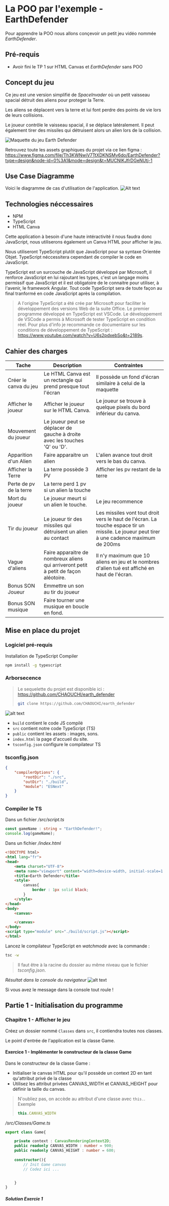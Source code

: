 # La POO par l'exemple - EarthDefender

Pour apprendre la POO nous allons conçevoir un petit jeu vidéo nommée *EarthDefender*.


## Pré-requis
- Avoir fini le TP 1 sur HTML Canvas et *EarthDefender* sans POO

## Concept du jeu
Ce jeu est une version simplifié de *SpaceInvader* où un petit vaisseau spacial détruit des aliens pour proteger la Terre.

Les aliens se déplacent vers la terre et lui font perdre des points de vie lors de leurs collisions. 

Le joueur contrôle le vaisseau spacial, il se déplace latéralement. Il peut également tirer des missiles qui détruisent alors un alien lors de la collision.

![Maquette du jeu Earth Defender](<EarthDefender maquette.png>)

Retrouvez toute les assets graphiques du projet via ce lien figma : https://www.figma.com/file/Th3KWNwiV7TtXDKNSMv6do/EarthDefender?type=design&node-id=0%3A1&mode=design&t=MUCNIKJfrDGeNUtj-1

## Use Case Diagramme
Voici le diagramme de cas d'utilisation de l'application.
![Alt text](EarthDefenderUseCase.png)


## Technologies néccessaires

- NPM
- TypeScript
- HTML Canva

Cette application à besoin d'une haute intéractivité il nous faudra donc JavaScript, nous utiliserons également un Canva HTML pour afficher le jeu.

Nous utiliseront TypeScript plutôt que JavaScript pour sa syntaxe Orientée Objet. TypeScript néccessitera cependant de compiler le code en JavaScript.

TypeScript est un surcouche de JavaScript développé par Microsoft, il renforce JavaScript en lui rajoutant les types, c'est un langage moins permissif que JavaScript et il est obligatoire de le connaitre pour utiliser, à l'avenir, le framework Angular. Tout code TypeScript sera de toute façon au final tranformé en code JavaScript après la compilation.

> A l'origine TypeScript a été crée par Microsoft pour faciliter le développement des versions Web de la suite Office. Le premier programme développé en TypeScript est VSCode. Le développement de VSCode a permis à Microsoft de tester TypeScript en condition réel. Pour plus d'info je recommande ce documentaire sur les conditions de développement de TypeScript : https://www.youtube.com/watch?v=U6s2pdxebSo&t=2189s.

## Cahier des charges
|Tache|Description|Contraintes|
|-|-|-|
| Créer le canva du jeu | Le HTML Canva est un rectangle qui prend presque tout l'écran | Il possède un fond d'écran similaire à celui de la maquette |
|Afficher le joueur| Afficher le joueur sur le HTML Canva. | Le joueur se trouve à quelque pixels du bord inférieur du canva.|
| Mouvement du joueur| Le joueur peut se déplacer de gauche à droite avec les touches 'Q' ou 'D'.|
| Apparition d'un Alien |Faire apparaitre un alien | L'alien avance tout droit vers le bas du canva.|
|Afficher la Terre | La terre possède 3 PV | Afficher les pv restant de la terre |
| Perte de pv de la terre | La terre perd 1 pv si un alien la touche |
| Mort du joueur | Le joueur meurt si un alien le touche. | Le jeu recommence |
| Tir du joueur| Le joueur tir des missiles qui détruisent un alien au contact | Les missiles vont tout droit vers le haut de l'écran. La touche espace tir un missile. Le joueur peut tirer à une cadence maximum de 200ms |
| Vague d'aliens | Faire apparaitre de nombreux aliens qui arriveront petit à petit de façon aléotoire. |  Il n'y maximum que 10 aliens en jeu et le nombres d'alien tué est affiché en haut de l'écran. |
| Bonus SON Joueur | Emmettre un son au tir du joueur |
| Bonus SON musique | Faire tourner une musique en boucle en fond. |

## Mise en place du projet

### Logiciel pré-requis
Installation de TypeScript Compiler
```bash
npm install -g typescript
```
### Arborsecence

> Le sequelette du projet est disponible ici : https://github.com/CHAOUCHI/earth_defender
>```bash
>git clone https://github.com/CHAOUCHI/earth_defender
>```

![alt text](image-1.png)
- `build` contient le code JS compilé
- `src` contient notre code TypeScript (TS)
- `public` contient les assets : images, sons.
- `index.html` la page d'accueil du site.
- `tsconfig.json` configure le compilateur TS

### tsconfig.json
```json
{
    "compilerOptions": {
        "rootDir": "./src",
        "outDir": "./build",
        "module": "ESNext"
    }
}
```
### Compiler le TS
Dans un fichier */src/script.ts*
```ts
const gameName : string = "EarthDefender!";
console.log(gameName);
```
Dans un fichier */index.html*
```html
<!DOCTYPE html>
<html lang="fr">
<head>
    <meta charset="UTF-8">
    <meta name="viewport" content="width=device-width, initial-scale=1.0">
    <title>Earth Defender</title>
    <style>
        canvas{
            border : 1px solid black;
        }
    </style>
</head>
<body>
    <canvas>

    </canvas>
</body>
<script type="module" src="./build/script.js"></script>
</html>
```

Lancez le compilateur TypeScript en *watchmode* avec la commande :
```bash
tsc -w
```
> Il faut être à la racine du dossier au même niveau que le fichier *tsconfig.json*.

*Résultat dans la console du navigateur*
![alt text](image-7.png)

Si vous avez le message dans la console tout roule !

## Partie 1 - Initialisation du programme

### Chapitre 1 - Afficher le jeu
Créez un dossier nommé `Classes` dans `src`, il contiendra toutes nos classes.

Le point d'entrée de l'application est la classe Game.

#### Exercice 1 - Implémenter le constructeur de la classe Game

Dans le constructeur de la classe Game :
- Initialiser le canvas HTML pour qu'il possède un context 2D en tant qu'attribut privé de la classe
- Utilisez les attribut privées CANVAS_WIDTH et CANVAS_HEIGHT pour définir la taille du canvas.

> N'oubliez pas, on accède au attribut d'une classe avec `this.`.
> Exemple
> ```ts
> this.CANVAS_WIDTH
>```

*/src/Classes/Game.ts*
```ts
export class Game{

    private context : CanvasRenderingContext2D;
    public readonly CANVAS_WIDTH : number = 900;
    public readonly CANVAS_HEIGHT : number = 600;
    
    constructor(){
        // Init Game canvas
        // Codez ici ...


    }
}
```

##### Solution Exercie 1
<pre>




</pre>
*/src/Classes/Game.ts*
```ts
export class Game{
    private context : CanvasRenderingContext2D;
    public readonly CANVAS_WIDTH : number = 900;
    public readonly CANVAS_HEIGHT : number = 600;
    
    constructor(){
        // Init Game canvas
        const canvas : HTMLCanvasElement = document.querySelector("canvas");
        canvas.height = this.CANVAS_HEIGHT;
        canvas.width = this.CANVAS_WIDTH;
        this.context = canvas.getContext("2d");
    }
}
```

J'importe ensuite la classe Game pour instancier une partie dans le fichier script.ts.

*src/script.ts*
```ts
import {Game} from "./Classes/Game.js";

const game = new Game();
```
> Pour éviter les soucis de type de fichier lors de l'import des scripts par le navigateur, précisez bien `Game.js` et non `Game.ts` dans l'import.
> Ce sera le nom final du script après compilation et c'est de ce nom dont le navigateur aura besoin.

La méthode `Game.start()` lancera le jeu c'est donc dans cette méthode que nous allons, pour l'instant, colorier le fond du jeu.

J'ajoute la méthode `Game.start()`.

#### Exercice 2 - Colorier le fond du canvas
Coloriez le fond du canvas dans la méthode `Game.start()`.

Utilisez le code hexa : `#141414` comme couleur.

*src/Classes/Game.ts*
```ts
export class Game{
    // Public attributs
    
    // Private attributs
    private context : CanvasRenderingContext2D;
    public readonly CANVAS_WIDTH : number = 900;
    public readonly CANVAS_HEIGHT : number = 600;
    
    constructor(){
        // Init Game canvas
        const canvas : HTMLCanvasElement = document.querySelector("canvas");
        canvas.height = this.CANVAS_HEIGHT;
        canvas.width = this.CANVAS_WIDTH;
        this.context = canvas.getContext("2d");
    }

    // Public methods

    public start() : void{
        //Codez ici ...

    }
}
```
##### Solution Exercice 2
<pre>



</pre>
*src/Classes/Game.ts*
```ts
export class Game{
    // Public attributs
    
    // Private attributs
    private context : CanvasRenderingContext2D;
    public readonly CANVAS_WIDTH : number = 900;
    public readonly CANVAS_HEIGHT : number = 600;
    
    constructor(){
        // Init Game canvas
        const canvas : HTMLCanvasElement = document.querySelector("canvas");
        canvas.height = this.CANVAS_HEIGHT;
        canvas.width = this.CANVAS_WIDTH;
        this.context = canvas.getContext("2d");
    }

    // Public methods

    public start() : void{
        // Clear context
        this.context.clearRect(0,0,this.CANVAS_WIDTH,this.CANVAS_HEIGHT);
        this.context.fillStyle = "#141414";
        this.context.fillRect(0,0,this.CANVAS_WIDTH,this.CANVAS_HEIGHT);
    }
}
```

Et je l'appel dans `script.ts` pour lancer le jeu.

*src/script.ts*
```ts
import {Game} from "./Classes/Game.js";

const game = new Game();
game.start();
```

*Résultat :  un canvas noir*
![alt text](image-8.png)

### Chapitre 2 - Créer et afficher un GameObject
Nous allons maintenant afficher notre premier GameObject à l'écran.

Nous allons avoir besoin d'image pour nos `GameObjects`.
Vous pouvez donc copier les assets graphiques qui se trouve dans le lien figma dans un dossier `/public/assets/images`.
Voici une image par défaut pour les GameObject

*DefaultGameObject.png*
![alt text](DefaultGameObject.png)

> Si vous utilisez le sequelette de l'appli vous avez d'office tout les assets inclus.

Importez l'image dans le fichier index.html

*index.html*
```html
<!DOCTYPE html>
<html lang="fr">
<head>
    <meta charset="UTF-8">
    <meta name="viewport" content="width=device-width, initial-scale=1.0">
    <title>Earth Defender</title>
    <style>
        canvas{
            border : 1px solid black;
        }
    </style>
</head>
<body>
    <img src="./public/images/DefaultGameObject.png" id="asset_default" hidden>
    <canvas>

    </canvas>
</body>
<script type="module" src="./build/script.js"></script>
</html>
```

#### Attendre le chargement des images

Le jeu doit se lancer une fois toutes les images chargées.
Il faut donc attendre le chargement de la page avec la fonction `window.onload` avant de démarrer le jeu.

*/src/script.ts*
```ts
import {Game} from "./Classes/Game.js";

window.onload = ()=>{
    const game = new Game();
    game.start();
}
```

#### Créer un GameObject

En POO tout doit être une classe. Chaque classe à sa propre résponsiabilité. Game s'occupe de l'affichage correcte du Jeu et de ses éléments. La classe GameObject quant a elle s'occupe d'un GameObject : sa position, son image, sa vie.

Dans un dossier */src/Classes/GameObjects* créez un fichier nommé *GameObject.ts*

*src/Classes/GameObjects/GameObject.ts*
```ts
export class GameObject{

    constructor(){
    }
}
```

#### La position d'un GameObject
La position d'un GameObject est défini par deux number x et y.
Créez donc un interface Position qui possède deux attributs x et y;

*/src/Classes/Position.ts*
```ts
export interface Position{
    x : number;
    y : number;
}
```

Ajoutez ensuite une position à notre GameObject.

*/src/Classes/GameObjects/GameObject.ts*
```ts
import { Position } from "../Position.js";

export class GameObject{
    
    private position : Position;
    
    constructor(){
        this.position = {
            x : 0,
            y : 0
        };
    }
}
```

En POO la chose la plus important est l'encapsulation. Les attributs d'une classe sont privés et pourront éventuellement être modifiés via des méthodes publiques *getter* et *setter*.

#### L'image d'un GameObject

> Assurez vous qu'une balise image avec pour id *asset_default* existe dans le index.html

Notre jeu contiendra de nombreux assets graphique. En POO chaque classe a sa propre responsabilité; il faut donc créer une classe `Assets` qui gère les assets graphiques.

*/src/Classes/Assets.ts*
```ts
export class Assets{
    public static getDefaultImage(){
        const image : HTMLImageElement = document.querySelector("img#asset_default");
        if(image == null){
            throw Error("No assets found");
        }
        return image;
    }
}
```
> Notez que nous provoquons une erreur si l'image n'est pas trouvée. La bonne pratique veux que l'on privilégie `throw` en cas d'erreur plutôt qu'une valeur de retour comme `null` ou `false`.

> Assets n'est qu'une facade pour récupérer des données à l'inverse de GameObject qui représente un élément du jeu. Je ne vais donc jamais directement instancier la classe Assets, ses méthodes sont donc *static*.
> Une méthode static est accéssible directement en tant qu'attribut de la classe. Pas besoin donc de l'instancier avec `new`.

Une fois la fonction *getter* ajoutée je peux m'en servir dans le constructeur de `GameObject`.

```ts
import { Assets } from "../Assets.js";
import { Position } from "../Position.js";

export class GameObject{
    
    private position : Position;
    private image : HTMLImageElement;
    
    constructor(){
        this.position = {
            x : 0,
            y : 0
        };
        this.image = Assets.getDefaultImage();
    }
}
```
#### Affichage du GameObject
Pour afficher le `GameObject` je veux ajouter une méthode `draw` à la classe `Game` qui utilise la méthode `context.drawImage()`.

J'ai besoin d'une image et de la position du GameObject pour dessiner un GameObject dans le canvas. Seulement ces données sont privées. Je vais donc créer des *getter* dans la classe GameObject.

```ts
import { Assets } from "../Assets.js";
import { Position } from "../Position.js";

export class GameObject{
    
    private position : Position;
    private image : HTMLImageElement;
    
    constructor(){
        this.position = {
            x : 0,
            y : 0
        };
        this.image = Assets.getDefaultImage();
    }

    // Getter d'image et de position
    public getImage() : HTMLImageElement{
        return this.image;
    }
    public getPosition() : Position{
        return this.position;
    }
}
```

J'ajoute ensuite la méthode `Game.draw` pour dessiner un GameObject.

Elle prend  en paramètre un GameObject et le dessine avec la méthode `context.drawImage()` :

##### Exercice 3 - Dessiner un GameObject
Completez la méthode Game.draw() en utilisant `this.context.drawImage()` pour dessiner le `GameObject` passé en paramètre de la méthode.

```ts
import { GameObject } from "./GameObjects/GameObject.js";

export class Game{
    // Public attributs
    
    // Private attributs
    private context : CanvasRenderingContext2D;
    public readonly CANVAS_WIDTH : number = 900;
    public readonly CANVAS_HEIGHT : number = 600;
    
    constructor(){
        // Init Game canvas
        const canvas : HTMLCanvasElement = document.querySelector("canvas");
        canvas.height = this.CANVAS_HEIGHT;
        canvas.width = this.CANVAS_WIDTH;
        this.context = canvas.getContext("2d");
    }

    // Public methods

    public start() : void{
        // Clear context
        this.context.clearRect(0,0,this.CANVAS_WIDTH,this.CANVAS_HEIGHT);
        this.context.fillStyle = "#141414";
        this.context.fillRect(0,0,this.CANVAS_WIDTH,this.CANVAS_HEIGHT);
    }

    //  La fonction draw qui affiche un gameObject
    private draw(gameObject : GameObject){
        // Codez ici
        // ...
    }
}
```
##### Solution Exercice 3
```ts
import { GameObject } from "./GameObjects/GameObject.js";

export class Game{
    // Public attributs
    
    // Private attributs
    private context : CanvasRenderingContext2D;
    public readonly CANVAS_WIDTH : number = 900;
    public readonly CANVAS_HEIGHT : number = 600;
    
    constructor(){
        // Init Game canvas
        const canvas : HTMLCanvasElement = document.querySelector("canvas");
        canvas.height = this.CANVAS_HEIGHT;
        canvas.width = this.CANVAS_WIDTH;
        this.context = canvas.getContext("2d");
    }

    // Public methods

    public start() : void{
        // Clear context
        this.context.clearRect(0,0,this.CANVAS_WIDTH,this.CANVAS_HEIGHT);
        this.context.fillStyle = "#141414";
        this.context.fillRect(0,0,this.CANVAS_WIDTH,this.CANVAS_HEIGHT);
    }

    //  La fonction draw qui affiche un gameObject
    private draw(gameObject : GameObject){
        this.context.drawImage(
            gameObject.getImage(),
            gameObject.getPosition().x,
            gameObject.getPosition().y,
            gameObject.getImage().width,
            gameObject.getImage().height
        );
    }
}
```

Il ne me reste plus qu'à utiliser cette méthode dans la méthode `Game.start()`.

```ts
public start() : void{
        // Clear context
        this.context.clearRect(0,0,this.CANVAS_WIDTH,this.CANVAS_HEIGHT);
        this.context.fillStyle = "#141414";
        this.context.fillRect(0,0,this.CANVAS_WIDTH,this.CANVAS_HEIGHT);

        // J'instancie un GameObject
        const gameObject = new GameObject();
        // Je le déssine
        this.draw(gameObject);
}
```

*Résultat un beau game object*
![alt text](image-9.png)

## Partie 2 - La boucle d'événement
La boucle d'événement est une fonction qui est appelée en boucle à un certain interval de temps.

Elle contiendra toute les actions qui doivent perdurer tout au long du jeu comme les déplacements, les inputs et les collisions.

Chaque tour de la boucle est une `frame` de jeu.

### Chapitre 3 - La boucle d'événement
Pour l'instant nous allons simplement afficher un `console.log()` en boucle toute les 10ms (soit 100fps).

Ajoutez la méthode privée `loop()` dans la classe Game.
```ts
private loop(){
    setInterval(()=>{
        console.log("Frame!");
    },10);
    // 1frame/10ms ---> 100frames/1000ms ---> 100frames/1s
}
```
Puis appelez la dans `Game.start()` :
```ts
import { GameObject } from "./GameObjects/GameObject.js";

export class Game{
    // Public attributs
    
    // Private attributs
    private context : CanvasRenderingContext2D;
    public readonly CANVAS_WIDTH : number = 900;
    public readonly CANVAS_HEIGHT : number = 600;
    
    constructor(){
        // Init Game canvas
        const canvas : HTMLCanvasElement = document.querySelector("canvas");
        canvas.height = this.CANVAS_HEIGHT;
        canvas.width = this.CANVAS_WIDTH;
        this.context = canvas.getContext("2d");
    }

    // Public methods
    public start() : void{
        // Clear context
        this.context.clearRect(0,0,this.CANVAS_WIDTH,this.CANVAS_HEIGHT);
        this.context.fillStyle = "#141414";
        this.context.fillRect(0,0,this.CANVAS_WIDTH,this.CANVAS_HEIGHT);

        const gameObject = new GameObject();
        this.draw(gameObject);
        
        
        // Start the game loop
        this.loop();
    
    
    }
    
    private draw(gameObject : GameObject){
        this.context.drawImage(
            gameObject.getImage(),
            gameObject.getPosition().x,
            gameObject.getPosition().y,
            gameObject.getImage().width,
            gameObject.getImage().height
        );
    }

    private loop(){
        setInterval(()=>{
            console.log("Frame!");
        },10); 
        // 1frame/10ms ---> 100frames/1000ms ---> 100frames/1s
    }
}
```

### Chapitre 4 - Afficher le joueur
Le joueur est un `GameObject`. Seulement à l'avenir nous aurons de nombreux autres `GameObject` comme des Aliens, des Laser, etc.

Il nous faut donc créer un classe `Player` qui est une spécialisation de la classe `GameObject`. Elle possèdera toutes les capacitées spécifique au `Player` sans pour autant définir celles des autres `GameObjects`.

#### L'asset image du Player
Ajoutez l'asset dans le `index.html` et ajoutez un *getter* dans la classe `Assets`.
```html
<!DOCTYPE html>
<html lang="fr">
<head>
    <meta charset="UTF-8">
    <meta name="viewport" content="width=device-width, initial-scale=1.0">
    <title>Earth Defender</title>
    <style>
        canvas{
            border : 1px solid black;
        }
    </style>
</head>
<body>
    <img src="./public/images/DefaultGameObject.png" id="asset_default" hidden>
    <img src="./public/images/Player.png" id="asset_player" hidden>
    <canvas>

    </canvas>
</body>
<script type="module" src="./build/script.js"></script>
</html>
```

##### Exercice 4 - la méthode getPlayerImage()
Ajoutez une autre méthode static à la classe `Assets` qui renvoie l'image `Player.png`.

*/src/Classes/Assets.ts*
```ts
export class Assets{
    public static getDefaultImage() : HTMLImageElement{
        const image : HTMLImageElement = document.querySelector("img#asset_default");
        if(image == null){
            throw Error("No assets found");
        }
        return image;
    }
    // Ajout du getter d'asset player
    public static getPlayerImage() : HTMLImageElement{
        // Codez ici ...



    }
}
```

##### Solution Exercice 4
<pre>





</pre>

*/src/Classes/Assets.ts*
```ts
export class Assets{
    public static getDefaultImage() : HTMLImageElement{
        const image : HTMLImageElement = document.querySelector("img#asset_default");
        if(image == null){
            throw Error("No assets found");
        }
        return image;
    }
    // Ajout du getter d'asset player
    public static getPlayerImage() : HTMLImageElement{
        const image : HTMLImageElement = document.querySelector("img#asset_player");
        if(image == null){
            throw Error("No assets found");
        }
        return image;
    }
}
```

#### Fournir le jeu au GameObject
Les `GameObjects` auront parfois besoin d'infos venant du jeu comme la taille du canvas par exemple.

Il faut donc modifier le constructeur de `GameObject` pour qu'il prennent en paramètre l'instance de `Game`.

*/src/Classes/GamesObjets/GameObject.ts*
```ts
private game : Game;
constructor(game : Game){
    this.position = {
        x : 0,
        y : 0
    };
    this.image = Assets.getDefaultImage();
    this.game = game;
}
```

Et je lui rajoute un *getter* public pour que les `GameObjects` puissent accéder au `Game`.

```ts
public getGame() : Game{
    return this.game;
}
```

Je rajoute également les *setters* de position et d'image pour que la classe fille `Player` définisse sa propre image et sa propre position.

> En effet un attribut privé est privé même de ses enfants.

Classe complète :
```ts
import { Assets } from "../Assets.js";
import { Game } from "../Game.js";
import { Position } from "../Position.js";

export class GameObject{
    
    private position : Position;
    private image : HTMLImageElement;
    private game : Game;
    constructor(game : Game){
        this.position = {
            x : 0,
            y : 0
        };
        this.image = Assets.getDefaultImage();
        this.game = game;
    }

    public getImage() : HTMLImageElement{
        return this.image;
    }
    public getPosition() : Position{
        return this.position;
    }
    public getGame() : Game{
        return this.game;
    }
    public setImage(image : HTMLImageElement){
        this.image = image;
    }
    public setPosition(position : Position){
        this.position = position;
    }
}
```

#### La classe Player hérite de GameObject
Pour créer la classe `Player` à partir de la classe `GameObject` nous allons la faire hériter de `GameObject` avec le mot clé `extends`;
```ts
import { GameObject } from "./GameObject.js";

export class Player extends GameObject{
}
```

Nous voulons que le `Player` puissent gérer indépendement son initialisation (image, position).

Pour ceci la classe `GameObject` va lui fournir une méthode auquel lui seul aura accès. Une méthode `protected`.

> Les méthodes `protected` sont des méthodes accéssibles uniquement de la classe mère et de ses enfants.

Dans la classe `GameObject` ajoutez une méthode `protected start()` :

*/src/Classes/GameObjects/GameObject.ts*
```ts
protected start(){ }
```
J'appel ensuite cette méthode dans le constructeur.
```ts
constructor(game : Game){
    this.position = {
        x : 0,
        y : 0
    };
    this.image = Assets.getDefaultImage();
    this.game = game;
    // J'appel start
    this.start();
}
```
Je laisse la méthode `start` vide car se sera à une classe fille comme `Player`, `Alien` ou `Laser` de la remplir avec n'importe quelle actions qu'elles voudra effectuer.

Dans le cas de Player, il veut définir sa propre image et sa position en bas au centre de l'écran.

Je remplis (j'implémente) donc la méthode `start` dans la Player.

##### Exercice 5 - Positioner le joueur
Grâce à la méthode GameObject.setPosition() et au constante CANVAS.WIDTH et CANVAS_HEIGHT positionez le joueur au centre bas du canvas à 10px du bord.

```ts
import { Assets } from "../Assets.js";
import { GameObject } from "./GameObject.js";

export class Player extends GameObject{
    protected start(): void {
        this.setImage(Assets.getPlayerImage());
        // Codez ici ....



    }
}
```

##### Solution Exercice 5
<pre>








</pre>

```ts
import { Assets } from "../Assets.js";
import { GameObject } from "./GameObject.js";

export class Player extends GameObject{
    protected start(): void {
        this.setImage(Assets.getPlayerImage());
        this.setPosition({
            x : this.getGame().CANVAS_WIDTH/2,
            y : this.getGame().CANVAS_HEIGHT - this.getImage().height - 10
        });
    }
}
```

#### Dessiner le joueur 
De la même façon que j'ai dessiné un `GameObject` par défaut tout à l'heure je créer un `Player` dans la méthode `Game.start()`.

#### Exercice 6 - Dessiner le joueur
Complétez le code ci-dessous pour déssiner le joueur.

Le `player` est un attribut privée de la classe `Game`.

```ts
private player : Player;
public start() : void{
        this.context.clearRect(0,0,this.CANVAS_WIDTH,this.CANVAS_HEIGHT);
        this.context.fillStyle = "#141414";
        this.context.fillRect(0,0,this.CANVAS_WIDTH,this.CANVAS_HEIGHT);

        // J'instancie le Player avec new
        // codez ici..

        // Je le dessine avec this.draw
        // codez ici..

    }
```
#### Solution Exercice 6
<pre>









</pre>
```ts
private player : Player;
public start() : void{
        this.context.clearRect(0,0,this.CANVAS_WIDTH,this.CANVAS_HEIGHT);
        this.context.fillStyle = "#141414";
        this.context.fillRect(0,0,this.CANVAS_WIDTH,this.CANVAS_HEIGHT);

        // J'instancie le GameObject
        this.player = new Player(this);
        // Je le dessine
        this.draw(player);

    }
```

### Chapitre 5 - Déplacer le joueur
Pour déplacer le joueur je dois :
- Modifier la position du joueur à chaque *frame* dans la boucle d'événement.
- Redessiner le joueur à chaque *frame* de la boucle d'évenement

#### Effectuer une action à chaque frame
Nous voulons donner au `Player` la liberté de mettre à jour sa position à chaque *frame* du jeu.

Pour ceci nous allons, comme pour `GameObject.start()`, créer une méthode `protected` nommée `GameObject.update()` qui sera appelée à chaque frame dans le `setInterval()`.

*Dans GameObject.ts*
```ts
protected update(){}
```

Il faut appeler cette méthode dans le `setInterval` de la méthode `Game.loop()`. 
La méthode `GameObject.update()` étant `protected` il nous faut ajouter un méthode publique pour y accéder depuis `Game`.
```ts
protected update(){}
public callUpdate(){
    this.update();
}
```

Nous pouvons ensuite appeler la méthode `callUpdate` à chaque frame.

```ts
    private loop(){
        setInterval(()=>{
            console.log("Frame!");
            
            this.player.callUpdate();

        },10); // 1frame/10ms ---> 100frames/1000ms ---> 100frames/1s
    }
```

La méthode `GameObject.update` permet maintenant à n'importe quel `GameObject` d'effectuer des actions à chaque frame.

C'est une partie centrale de notre jeu.

#### Exercice 7 - Déplacer le joueur

Déplaçez le joueur de *10px* par *frame* dans la méthode `GameObject.update()`.

```ts
import { Assets } from "../Assets.js";
import { GameObject } from "./GameObject.js";

export class Player extends GameObject{
    private speed : number = 10;

    protected start(): void {
        this.setImage(Assets.getPlayerImage());
        this.setPosition({
            x : this.getGame().CANVAS_WIDTH/2,
            y : this.getGame().CANVAS_HEIGHT - this.getImage().height - 10
        });
    }
    protected update(): void {
        // Codez ici ...



    }
}
```

#### Solution Exercice 7
<pre>











</pre>
```ts
import { Assets } from "../Assets.js";
import { GameObject } from "./GameObject.js";

export class Player extends GameObject{
    private speed : number = 10;

    protected start(): void {
        this.setImage(Assets.getPlayerImage());
        this.setPosition({
            x : this.getGame().CANVAS_WIDTH/2,
            y : this.getGame().CANVAS_HEIGHT - this.getImage().height - 10
        });
    }
    protected update(): void {
        this.setPosition({
            x : this.getPosition().x += this.speed,
            y : this.getPosition().y
        })
    }
}
```

La position du joueur est maintenant mise à jour à chaque *frame*.

*Mais le joueur n'est pas redessiné à chaque frame*.

Il faut donc le faire :

*/src/Classes/Games.ts*
```ts
private loop(){
    setInterval(()=>{
        console.log("Frame!");
        // J'efface la frame précedente.
        this.context.clearRect(0,0,this.CANVAS_WIDTH,this.CANVAS_HEIGHT);
        this.context.fillStyle = "#141414";
        this.context.fillRect(0,0,this.CANVAS_WIDTH,this.CANVAS_HEIGHT);
        
        //  Je redessine le joueur à chaque frame
        this.draw(this.player);

        // Je met à jour le joueur
        this.player.callUpdate();

    },10); // 1frame/10ms ---> 100frames/1000ms ---> 100frames/1s
}
```
Le joueur devrait à présent se déplacer tout seul vers la droite de l'écran.

### Chapitre 6 - Lire les inputs du clavier
#### Exercice 8 - Lire les inputs du clavier
Au même titre que la classe `Assets` s'occupe des images la classe `Input` s'occupe des entrées du clavier.

Dans la méthode `Input.listen()` réagisez au événements `keydown` et `keyup` pour définir la valeur de axisX.

- Si le joueur n'appuie sur aucune touche **axisX est égal à 0**
- Si le joueur appuie sur `d` ou `D` **axisX est égal à 1**
- Si le joueur appuie sur `q` ou `Q` **axisX est égal à -1**

*/src/Classes/Input.ts*
```ts
export class Input{
    private static axisX : Direction = 0;
    public static getAxisX(){
        return this.axisX;
    }
    public static listen(){
        // Codez ici ...


















    }
}

type Direction = 0 | 1 | -1;
```

#### Solution Exercice 8
<pre>












</pre>

*/src/Classes/Input.ts*
```ts
export class Input{
    private static axisX : Direction = 0;
    public static getAxisX(){
        return this.axisX;
    }
    public static listen(){
        // Key Down
        document.addEventListener("keydown",(event)=>{
            switch (event.key) {
                // Go right
                case "d":
                case "D":
                    Input.axisX = 1;
                    break;
                // Go left
                case "q":
                case "Q":
                    Input.axisX = -1;
                    break;
                default:
                    break;
            }
        });

        // Key Realeased
        document.addEventListener("keyup",(event)=>{
            switch (event.key) {
                // Player Stops
                case "d":
                case "D":
                case "q":
                case "Q":
                    Input.axisX = 0;
                break;
                default:
                    break;
            }
        });
    }
}

type Direction = 0 | 1 | -1;
```

Il faut maintenant écouter les *inputs*.

J'appel la méthode `Input.listen()` dans la méthode `Game.start()` pour écouter les input clavier du joueur.
```ts
 // Public methods
    public start() : void{
        // Clear context
        this.context.clearRect(0,0,this.CANVAS_WIDTH,this.CANVAS_HEIGHT);
        this.context.fillStyle = "#141414";
        this.context.fillRect(0,0,this.CANVAS_WIDTH,this.CANVAS_HEIGHT);

        this.player = new Player(this);
        this.draw(this.player);

        // Listen to input
        Input.listen();
        // Start game loop
        this.loop();
    }
```

#### Exercice 9 - Utilisez l'axisX pour déplacer le Player

La méthode `Input.getAxisX()` permet de savoir si le joueur va à gauche ou à droite via une `Direction` (0, 1 ou -1).

- 0 signifie immobile
- -1, la gauche
- 1, la droite

Je peux multiplier cette direction par la vitesse de déplacement du joueur pour le faire bouger à droite ou à gauche.
> Un canvas HTML possède deux axes X et Y avec pour origine 0,0 en haut à gauche.


***Déplacez le joueur en fonction des *inputs* du clavier grâce à la méthode `Input.getAxis()`.***

*/src/Classes/GameObjects/Player.ts*
```ts
import { Assets } from "../Assets.js";
import { Input } from "../Input.js";
import { GameObject } from "./GameObject.js";

export class Player extends GameObject{
    private speed : number = 10;

    protected start(): void {
        this.setImage(Assets.getPlayerImage());
        this.setPosition({
            x : this.getGame().CANVAS_WIDTH/2,
            y : this.getGame().CANVAS_HEIGHT - this.getImage().height - 10
        });
    }
    protected update(): void {
        // Codez ici ...



    }
}
```

#### Solution Exercice 9
<pre>












</pre>

*/src/Classes/GameObjects/Player.ts*
```ts
import { Assets } from "../Assets.js";
import { Input } from "../Input.js";
import { GameObject } from "./GameObject.js";

export class Player extends GameObject{
    private speed : number = 10;

    protected start(): void {
        this.setImage(Assets.getPlayerImage());
        this.setPosition({
            x : this.getGame().CANVAS_WIDTH/2,
            y : this.getGame().CANVAS_HEIGHT - this.getImage().height - 10
        });
    }
    protected update(): void {
        this.setPosition({
            x : this.getPosition().x += this.speed*Input.getAxisX(),
            y : this.getPosition().y
        })
    }
}
```

Le joueur devrait maintenant être capable de bouger de gauche à droite en fonction des *inputs* du clavier.

## Partie 3 - Une infinité de GameObjects !
Nous avons presque fini de mettre en place les bases de notre jeu.

### Chapitre 7 - Ajouter les aliens
Nous avons une joueur qui se déplace, il nous manque maintenant une horde d'Alien qui fonce sur lui.

Pour faire apparaitre ces aliens il va falloir :
- Coder un alien via la classe `Alien`. Elle hérite de `GameObject`.
- Faire apparaitre un `Alien` qui fonce vers le bas du canvas.
- Définir le nombre d'alien via un attribut privée de la classe `Game`.
- Créer un tableau de `GameObject` et ajouter le joueur et les aliens dedans
- Parcourir le tableau de `GameObject` à chaque frame : mettre à jour et redessiner tout les `GameObject` (player et aliens compris) : utilisez `Game.draw() et GameObject.callupdate()`

#### Coder un Alien
Pour commencez il faut coder un Alien qui descend vers le bas du canvas à chaque frame.

> N'oubliez pas d'ajouter l'asset `Alien.png` dans `index.html` et donc un nouveau getter dans la classe `Assets`.

##### Exercice 10 - Position aléatoire et mouvement de l'Alien

```ts
import { Assets } from "../Assets.js"
import { GameObject } from "./GameObject.js"

export class Alien extends GameObject{
    private speed : number = 1;

    protected start(): void {
        // Définissez l'image de l'alien
        // Codez ici ...


        // Faite le apparaitre à une position aléatoire dans le canvas
        // Codez ici ...


    }

    protected update(): void {
        // Faite avancer l'alien vers le bas du Canvas
        // Codez ici ...   
        
        
    }
}
```

##### Solution Exercice 10
<pre>












</pre>

```ts
import { Assets } from "../Assets.js"
import { GameObject } from "./GameObject.js"

export class Alien extends GameObject{
    private speed : number = 1;

    protected start(): void {
        // Définissez l'image de l'alien
        this.setImage(Assets.getAlienImage());
        // Faite le apparaitre à une position aléatoire dans le canvas
        this.setPosition({
            x : Math.random() * this.getGame().CANVAS_WIDTH,
            y : Math.random() * this.getGame().CANVAS_HEIGHT /4 - 50,
        });
    }

    protected update(): void {
        // Faite avancer l'alien vers le bas du Canvas
        this.setPosition({
            x : this.getPosition().x,
            y : this.getPosition().y +=this.speed
        })
    }
}
```

#### Faire apparaitre un alien dans le jeu
Pour faire appariatre un `GameObject` dans le jeu il faut
- L'instancier dans `Game.start()` en créant un nouvelle attribut privé.
- Le dessiner dans `Game.loop()` avec `Game.draw()` pour qu'il reste affiché à l'écran.
- Le mettre à jour dans `Game.loop()` avec `GameObject.callUpdate()` pour le faire se déplacer.

Ajoutez un attirbut privé dans la classe Game pour l'alien.
```ts
private alien : Alien;
```
Instanciez et dessinez l'Alien dans `Game.start()`
```ts
    // Public methods
    public start() : void{
        // Clear context
        this.context.clearRect(0,0,this.CANVAS_WIDTH,this.CANVAS_HEIGHT);
        this.context.fillStyle = "#141414";
        this.context.fillRect(0,0,this.CANVAS_WIDTH,this.CANVAS_HEIGHT);

        this.player = new Player(this);
        this.draw(this.player);

        // Instanciation de l'alien
        this.alien = new Alien(this);
        this.draw(this.alien);

        // Listen to input
        Input.listen();
        // Start game loop
        this.loop();
    }
```

Mettez à jour l'alien en appelant sa méthode `callUpdate()` dans `Game.loop()` et redessinez le avec la méthode `Game.draw()`.

```ts
    private loop(){
        setInterval(()=>{
            console.log("Frame!");
            // Clear context
            this.context.clearRect(0,0,this.CANVAS_WIDTH,this.CANVAS_HEIGHT);
            this.context.fillStyle = "#141414";
            this.context.fillRect(0,0,this.CANVAS_WIDTH,this.CANVAS_HEIGHT);

            this.player.callUpdate();
            this.draw(this.player);
            
            this.alien.callUpdate();
            this.draw(this.alien);

        },10); 
    }
```

La classe `Game` finale :
```ts
import { Alien } from "./GameObjects/Alien.js";
import { GameObject } from "./GameObjects/GameObject.js";
import { Player } from "./GameObjects/Player.js";
import { Input } from "./Input.js";

export class Game{
    // Public attributs
    public readonly CANVAS_WIDTH : number = 900;
    public readonly CANVAS_HEIGHT : number = 600;
    
    // Private attributs
    private context : CanvasRenderingContext2D;
    private player : Player;
    private alien : Alien;
    
    constructor(){
        // Init Game canvas
        const canvas : HTMLCanvasElement = document.querySelector("canvas");
        canvas.height = this.CANVAS_HEIGHT;
        canvas.width = this.CANVAS_WIDTH;
        this.context = canvas.getContext("2d");
    }

    public start() : void{
        // Clear context
        this.context.clearRect(0,0,this.CANVAS_WIDTH,this.CANVAS_HEIGHT);
        this.context.fillStyle = "#141414";
        this.context.fillRect(0,0,this.CANVAS_WIDTH,this.CANVAS_HEIGHT);

        this.player = new Player(this);
        this.draw(this.player);

        this.alien = new Alien(this);
        this.draw(this.alien);

        // Listen to input
        Input.listen();
        // Start game loop
        this.loop();
    }
    
    private draw(gameObject : GameObject){
        this.context.drawImage(
            gameObject.getImage(),
            gameObject.getPosition().x,
            gameObject.getPosition().y,
            gameObject.getImage().width,
            gameObject.getImage().height
        );
    }

    private loop(){
        setInterval(()=>{
            console.log("Frame!");
            // Clear context
            this.context.clearRect(0,0,this.CANVAS_WIDTH,this.CANVAS_HEIGHT);
            this.context.fillStyle = "#141414";
            this.context.fillRect(0,0,this.CANVAS_WIDTH,this.CANVAS_HEIGHT);

            this.player.callUpdate();
            this.draw(this.player);
            
            this.alien.callUpdate();
            this.draw(this.alien);

        },10); 
    }
}
```

#### Faire apparaitre plusieurs Aliens
Nous commençons à être à l'aise avec la création de `GameObject`.

Il est temps d'en faire apparaitre plusieurs.

Au lieu de créer un attribut privé pour chaque `GameObject` nous allons créer un tableau de `GameObject` dans la classe `Game`.

```ts
export class Game{
    // Public attributs
    
    // Private attributs
    private context : CanvasRenderingContext2D;
    public readonly CANVAS_WIDTH : number = 900;
    public readonly CANVAS_HEIGHT : number = 600;

    private player : Player;
    // Ajoutez un tableau vide de GameObject
    private gameObjects : GameObject[] = [];

    // ...
}
```

Pour rajouter un `GameObject` dans le tableau des `GameObjects` il suffit de faire un `gameObjects.push()`.

Nous allons créer une méthode pour ça. La méthode `Game.instanciate()`

Dans la classe `Game` ajoutez :
```ts
public instanciate(gameObject : GameObject) : void{
    this.gameObjects.push(gameObject);
}
```

Pour redessiner tout les `GameObjects` à chaque *frame* il faut parcourir le tableau dans la boucle d'événement.

Il faut également appeler la méthode `GameObject.callUpdate()` pour mettre à jour les `GameObjects`.


##### Exercice 11 - Parcourir les `GameObjects`
```ts
private loop(){
        setInterval(()=>{
            console.log("Frame!");
            // Clear context
            this.context.clearRect(0,0,this.CANVAS_WIDTH,this.CANVAS_HEIGHT);
            this.context.fillStyle = "#141414";
            this.context.fillRect(0,0,this.CANVAS_WIDTH,this.CANVAS_HEIGHT);
            
            // Pour chaque gameObjects
            // Mettez les à jour et redessiné les
            // Codez ici ..

        },10); 
    }
```

##### Solution Exercice 11
<pre>












</pre>
```ts
private loop(){
        setInterval(()=>{
            console.log("Frame!");
            // Clear context
            this.context.clearRect(0,0,this.CANVAS_WIDTH,this.CANVAS_HEIGHT);
            this.context.fillStyle = "#141414";
            this.context.fillRect(0,0,this.CANVAS_WIDTH,this.CANVAS_HEIGHT);
            
            this.gameObjects.forEach(go=>{
                go.callUpdate();
                this.draw(go);
            })

        },10); 
    }
```

Tout les `GameObject` doivent être contenu dans le tableau de `GameObjects` pour être détectés par la boucle d'événement, il nous faut donc mettre à jour le code de la fonction `Game.start()` pour rajouter notre `player` dans ce tableau.

```ts
    // Public methods
    public start() : void{
        // Clear context
        this.context.clearRect(0,0,this.CANVAS_WIDTH,this.CANVAS_HEIGHT);
        this.context.fillStyle = "#141414";
        this.context.fillRect(0,0,this.CANVAS_WIDTH,this.CANVAS_HEIGHT);

        this.player = new Player(this);
        // J'aoute le player au tableau de GameObject
        this.instanciate(this.player);

        // Listen to input
        Input.listen();
        // Start game loop
        this.loop();
    }
```


Je défini le nombre d'aliens en tant qu'attribut privé de Game.
```ts
private nbAliens : number = 10;
```
Enfin nous pouvons instancier plusieurs `Aliens` via une boucle *for*.

##### Exercice 12 - Instancier les 10 aliens 
Instacier 10 aliens dans le tableaux de gameObjects à l'aide de la méthode `Game.instantiate()`.
```ts
public start() : void{
    // Clear context
    this.context.clearRect(0,0,this.CANVAS_WIDTH,this.CANVAS_HEIGHT);
    this.context.fillStyle = "#141414";
    this.context.fillRect(0,0,this.CANVAS_WIDTH,this.CANVAS_HEIGHT);

    this.player = new Player(this);
    this.instanciate(this.player)

    // Instancier 10 aliens 
    // Codez ici ...

    // Listen to input
    Input.listen();
    // Start game loop
    this.loop();
}
```
#####  Solution Exercice 12
<pre>










</pre>
```ts
public start() : void{
    // Clear context
    this.context.clearRect(0,0,this.CANVAS_WIDTH,this.CANVAS_HEIGHT);
    this.context.fillStyle = "#141414";
    this.context.fillRect(0,0,this.CANVAS_WIDTH,this.CANVAS_HEIGHT);

    this.player = new Player(this);
    this.instanciate(this.player)

    for (let i = 0; i < this.nbAliens; i++) {
        this.instanciate(new Alien(this));
    }

    // Listen to input
    Input.listen();
    // Start game loop
    this.loop();
}
```
*Résultat une vague aléatoire d'aliens*
![alt text](image-10.png)


*Classe `Game` finale :*
```ts
import { Alien } from "./GameObjects/Alien.js";
import { GameObject } from "./GameObjects/GameObject.js";
import { Player } from "./GameObjects/Player.js";
import { Input } from "./Input.js";

export class Game{
    // Public attributs
    public readonly CANVAS_WIDTH : number = 900;
    public readonly CANVAS_HEIGHT : number = 600;
    
    // Private attributs
    private context : CanvasRenderingContext2D;
    private nbAliens : number = 10;
    private player : Player;
    private gameObjects : GameObject[] = [];
    
    constructor(){
        // Init Game canvas
        const canvas : HTMLCanvasElement = document.querySelector("canvas");
        canvas.height = this.CANVAS_HEIGHT;
        canvas.width = this.CANVAS_WIDTH;
        this.context = canvas.getContext("2d");
    }

    public start() : void{
        // Clear context
        this.context.clearRect(0,0,this.CANVAS_WIDTH,this.CANVAS_HEIGHT);
        this.context.fillStyle = "#141414";
        this.context.fillRect(0,0,this.CANVAS_WIDTH,this.CANVAS_HEIGHT);
    
        this.player = new Player(this);
        this.instanciate(this.player)
    
        for (let i = 0; i < this.nbAliens; i++) {
            this.instanciate(new Alien(this));
        }
    
        // Listen to input
        Input.listen();
        // Start game loop
        this.loop();
    }
    public instanciate(gameObject : GameObject) : void{
        this.gameObjects.push(gameObject);
    }   
    
    private draw(gameObject : GameObject){
        this.context.drawImage(
            gameObject.getImage(),
            gameObject.getPosition().x,
            gameObject.getPosition().y,
            gameObject.getImage().width,
            gameObject.getImage().height
        );
    }

    private loop(){
        setInterval(()=>{
            console.log("Frame!");
            // Clear context
            this.context.clearRect(0,0,this.CANVAS_WIDTH,this.CANVAS_HEIGHT);
            this.context.fillStyle = "#141414";
            this.context.fillRect(0,0,this.CANVAS_WIDTH,this.CANVAS_HEIGHT);
            
            this.gameObjects.forEach(go=>{
                go.callUpdate();
                this.draw(go);
            });

        },10); 
    }
}
```

### Chapitre 8 - Ajouter les étoiles
Il faut maintenant ajoutez des étoiles dans le fond pour la déco.

Pour ce faire suivez la même procédure que pour faire apparaitre plusieurs `Aliens`.

1 - Faire apparaitre des étoiles statiques en fond de façon aléatoire.
2 - Faire descendre les étoiles vers le bas et repositionées les en haut du canvas quand elle dépasses de l'écran. Ainsi nous auront l'impression qu'elles défiles sous le joueur.

##### Exercice 13 - Instancier des étoiles
Pour cette exercice vous devez êtres plus autonome. Il vous faudra créer la classe `Star` par vous-même de A à Z.

***Créez une classe `Star` qui hérite de `GameObject` et instanciez 100 étoiles dans le jeu.***

- Un `Star` à une position aléatoire dans le canvas
- Une `Star` défile lentement vers le bas du canvas
- Quand une `Star` dépasse le bord inférieur du canvas elle reviens en haut du canvas (position Y).
- La classe `Star` se trouve dans le fichier : */src/Classes/GameObjects/Star.ts*

*Prenez bien le temps de faire cet exercice il est plus dur et très important pour votre apprentissage de la POO.*

<pre>



























</pre>
##### Solution Exercice 13
*/src/Classes/GameObjects/Star.ts*
```ts
import { Assets } from "../Assets.js";
import { GameObject } from "./GameObject.js";

export class Star extends GameObject{
    protected start(): void {
        this.setImage(Assets.getStarImage());
        this.setPosition({
            x : Math.random() * this.getGame().CANVAS_WIDTH,
            y : Math.random() * this.getGame().CANVAS_HEIGHT - 10
        });
    }
    protected update(): void {
        this.setPosition({
            x : this.getPosition().x,
            y : this.getPosition().y+1
        });
        if(this.getPosition().y > this.getGame().CANVAS_HEIGHT){
            this.setPosition({
                x : this.getPosition().x,
                y : 0
            });
        }
    }
}
```

*/src/Game.ts*
```ts
import { Alien } from "./GameObjects/Alien.js";
import { GameObject } from "./GameObjects/GameObject.js";
import { Player } from "./GameObjects/Player.js";
import { Star } from "./GameObjects/Star.js";
import { Input } from "./Input.js";

export class Game{
    // Public attributs
    public readonly CANVAS_WIDTH : number = 900;
    public readonly CANVAS_HEIGHT : number = 600;
    
    // Private attributs
    private context : CanvasRenderingContext2D;
    private nbAliens : number = 10;


    private player : Player;
    private gameObjects : GameObject[] = [];
    
    constructor(){
        // Init Game canvas
        const canvas : HTMLCanvasElement = document.querySelector("canvas");
        canvas.height = this.CANVAS_HEIGHT;
        canvas.width = this.CANVAS_WIDTH;
        this.context = canvas.getContext("2d");
    }

    public start() : void{
        // Clear context
        this.context.clearRect(0,0,this.CANVAS_WIDTH,this.CANVAS_HEIGHT);
        this.context.fillStyle = "#141414";
        this.context.fillRect(0,0,this.CANVAS_WIDTH,this.CANVAS_HEIGHT);
    
        this.player = new Player(this);
        this.instanciate(this.player)
    
        for (let i = 0; i < this.nbAliens; i++) {
            this.instanciate(new Alien(this));
        }



        /**
         * Instanciation des Stars
         */
        for (let i = 0; i < 100; i++) {
            this.instanciate(new Star(this));
        }


        
        // Listen to input
        Input.listen();
        // Start game loop
        this.loop();
    }
    public instanciate(gameObject : GameObject) : void{
        this.gameObjects.push(gameObject);
    }   
    
    private draw(gameObject : GameObject){
        this.context.drawImage(
            gameObject.getImage(),
            gameObject.getPosition().x,
            gameObject.getPosition().y,
            gameObject.getImage().width,
            gameObject.getImage().height
        );
    }

    private loop(){
        setInterval(()=>{
            console.log("Frame!");
            // Clear context
            this.context.clearRect(0,0,this.CANVAS_WIDTH,this.CANVAS_HEIGHT);
            this.context.fillStyle = "#141414";
            this.context.fillRect(0,0,this.CANVAS_WIDTH,this.CANVAS_HEIGHT);
            
            this.gameObjects.forEach(go=>{
                go.callUpdate();
                this.draw(go);
            });

        },10); 
    }
}
```

## Partie 4 - Aïe, ça fait mal. Les collisions.

### Chapitre 9 - Détecter les collisions entre GameObject
Pour détecter la collision il faut savoir si un `GameObject` est en contact avec un autre.

Dans la boucle d'événement, j'ai actuellement une boucle *for* qui dessine tout les `GameObjects`.

```ts
private loop(){
        setInterval(()=>{
            // Clear context
            this.context.clearRect(0,0,this.CANVAS_WIDTH,this.CANVAS_HEIGHT);
            this.context.fillStyle = "#141414";
            this.context.fillRect(0,0,this.CANVAS_WIDTH,this.CANVAS_HEIGHT);
            
            this.gameObjects.forEach(go=>{
                go.callUpdate();
                this.draw(go);
            })
        },10); 
    }
```

Pour commencer on peut vérifier si un alien touche un joueur.
```ts
private loop(){
    setInterval(()=>{
        // Clear context
        this.context.clearRect(0,0,this.CANVAS_WIDTH,this.CANVAS_HEIGHT);
        this.context.fillStyle = "#141414";
        this.context.fillRect(0,0,this.CANVAS_WIDTH,this.CANVAS_HEIGHT);
        
        this.gameObjects.forEach(go=>{
            go.callUpdate();
            this.draw(go);
            // Je dois donc crée une méthode overlap ...
            if(go instanceof Alien  && this.player.overlap(go)){ 
                console.log("Alien touch player");
            }
        })

    },10); 
}
```

Il me faut donc une méthode publique de la classe `GameObject` qui renvoi `true` si le `GameObject` passé en paramètre touche le `GameObject` appelant.

#### Exercice 14

Implémentez la méthode `GameObject.overlap()` qui permet de vérifier si un `GameObject` en touche un autre.

```ts
import { Assets } from "../Assets.js";
import { Game } from "../Game.js";
import { Position } from "../Position.js";

export class GameObject{
    
    private position : Position;
    private image : HTMLImageElement;
    private game : Game;
    constructor(game : Game){
        this.position = {
            x : 0,
            y : 0
        };
        this.image = Assets.getDefaultImage();
        this.game = game;
        this.start();
    }
    protected start(){}
    protected update(){}
    public callUpdate(){
        this.update();
    }

    /**
     * Check is the other GameObject collide this GameObject
     */
    public overlap(other : GameObject) : boolean{
        // Codez ici ...
    }


    public getImage() : HTMLImageElement{
        return this.image;
    }
    public getPosition() : Position{
        return this.position;
    }
    public getGame() : Game{
        return this.game;
    }
    public setImage(image : HTMLImageElement){
        this.image = image;
    }
    public setPosition(position : Position){
        this.position = position;
    }
}
```

#### Solution Exercice 14
Ceci est la solution, dans un répo GITHUB privé. Quand vous avez trouvé appelez moi et je vous passerai contributeur pour pouvoir la voir. 😈
https://github.com/CHAOUCHI/EarthDefender_Exercice-14

### Chapitre 10 - Faire réagir un GameObject à la collision avec un autre GameObject
Dans le code précedent nous avons réagit à la collision entre un player et n'importe quel Alien.
Le seul soucis c'est que le code est inscrit un dur dans la boucé d'évenement. Cela signifie que si a l'avenir je veux rajouter la collision entre un Alien et la terre ou entre une Laser et un Alien je vais devoir emcombrer ma fonction Game.loop de code spécifique à chaque classe de GameObject.

La façon de réagir à une collision est la résponsabilité de la classe GameObject pas de la classe Game.

```ts
private loop(){
        setInterval(()=>{
            // Clear context
            this.context.clearRect(0,0,this.CANVAS_WIDTH,this.CANVAS_HEIGHT);
            this.context.fillStyle = "#141414";
            this.context.fillRect(0,0,this.CANVAS_WIDTH,this.CANVAS_HEIGHT);
            
            this.gameObjects.forEach(go=>{
                go.callUpdate();
                this.draw(go);
                
                this.gameObjects.forEach(other=>{
                    // Si le gameObject overlap un gameObject qui n'est pas lui même
                    if(other != go  && go.overlap(other)){
                        console.log("Deux GameObject différent se touches");
                        go.callCollide(other); // J'appel la méthode collide de mon GameObject
                    }
                })
            })
        },10); 
}
```

#### Exercice 15
1. Mettez en place une méthode `protected` `GameObject.collide` dans la classe `GameObject` puis implémentez la dans la classe `Alien` pour écrire "Miam Miam" dans la console quand il touche le joueur.

2. Affichez un message *GameOver!* via un `alert()` quand l'alien mange le joueur.

3. Implémentez une méthode public `Game.over()` qui effectue le gameover (alert puis rechargement de la page) et utilisez cette méthode lorsque l'alien mange le player à la place du `alert()` écrit en dur dans `Player.collide()`.

#### Solution Exercice 15
https://github.com/CHAOUCHI/EarthDefender_Exercice15

### Chapitre 11 - Tirer un `Laser`.

Pour tirer un laser nous allons avoir besoin de la position de joueur dans une futur classe Laser.

Ajoutez donc un getter de Player dans Game.

*class Game*
```ts
public getPlayer() : Player{
        return this.player;
}
```

Nous avons également besoin d'une méthode qui detruit un `gameObject`, c'est à dire qui le retire du tableau.

#### Exercice 16 - Detruire un gameObject

Supprimez gameObject du tableau de gameObjects à l'appel de `Game.destroy()`
*class Game*
```ts
public destroy(gameObject : GameObject) : void{
    // Codez ici ...
    // Supprimer gameObject du tableau de gameObjects

}
```

#### Solution Exercice 16
https://github.com/CHAOUCHI/EarthDefender_Exercice-16

#### Exercice 17 - Tirez !
Créez un laser :
- Il apparait devant le player
- Il parcours l'écran de bas en haut tout droit
- Il détruit un Alien quand il le touche
- Il est détruit quand il sort du canvas
- Il apparait quand le joueur appuie sur la touche espace.
- pour finir faite en sorte que le joueur ne puissent pas tirer une infinité de laser quand il maintient espace.

#### Solution Exercice 17
https://github.com/CHAOUCHI/EarthDefender-Exercice17

### Chapitre 12 - Améliorer le Gameplay
